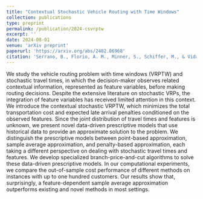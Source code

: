 ```yaml
---
title: "Contextual Stochastic Vehicle Routing with Time Windows"
collection: publications
type: preprint
permalink: /publication/2024-csvrptw
excerpt: ''
date: 2024-08-01
venue: 'arXiv preprint'
paperurl: 'https://arxiv.org/abs/2402.06968'
citation: 'Serrano, B., Florio, A. M., Minner, S., Schiffer, M., & Vidal, T. (2024). &quot;Contextual Stochastic Vehicle Routing with Time Windows.&quot; <i>arXiv preprint arXiv:2402.06968</i>.'
---
```


We study the vehicle routing problem with time windows (VRPTW) and stochastic travel times, in which the decision-maker observes related contextual information, represented as feature variables, before making routing decisions. Despite the extensive literature on stochastic VRPs, the integration of feature variables has received limited attention in this context. We introduce the contextual stochastic VRPTW, which minimizes the total transportation cost and expected late arrival penalties conditioned on the observed features. Since the joint distribution of travel times and features is unknown, we present novel data-driven prescriptive models that use historical data to provide an approximate solution to the problem. We distinguish the prescriptive models between point-based approximation, sample average approximation, and penalty-based approximation, each taking a different perspective on dealing with stochastic travel times and features. We develop specialized branch-price-and-cut algorithms to solve these data-driven prescriptive models. In our computational experiments, we compare the out-of-sample cost performance of different methods on instances with up to one hundred customers. Our results show that, surprisingly, a feature-dependent sample average approximation outperforms existing and novel methods in most settings.
